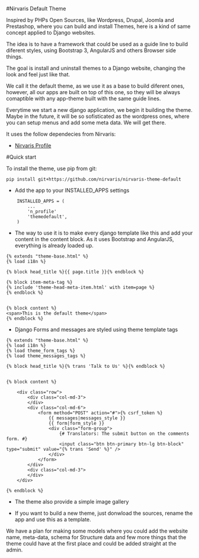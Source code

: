 
#Nirvaris Default Theme

Inspired by PHPs Open Sources, like Wordpress, Drupal, Joomla and Prestashop, where you can build and install Themes, here is a kind of same concept applied to Django websites.

The idea is to have a framework that could be used as a guide line to build diferent styles, using Bootstrap 3, AngularJS and others Browser side things.

The goal is install and uninstall themes to a Django website, changing the look and feel just like that.

We call it the default theme, as we use it as a base to build diferent ones, however, all our apps are built on top of this one, so they will be always comaptible with any app-theme built with the same guide lines.

Everytime we start a new django application, we begin it building the theme. Maybe in the future, it will be so sofisticated as the wordpress ones, where you can setup menus and add some meta data. We will get there. 

It uses the follow dependecies from Nirvaris:

- [Nirvaris Profile](https://github.com/nirvaris/nirvaris-profile)

#Quick start


To install the theme, use pip from git:

```
pip install git+https://github.com/nirvaris/nirvaris-theme-default
```
- Add the app to your INSTALLED_APPS settings

```
    INSTALLED_APPS = (
        ...
        'n_profile'
        'themedefault',
    )
```
- The way to use it is to make every django template like this and add your content in the content block. As it uses Bootstrap and AngularJS, everything is already loaded up. 

```
{% extends "theme-base.html" %}
{% load i18n %}

{% block head_title %}{{ page.title }}{% endblock %}

{% block item-meta-tag %}
{% include 'theme-head-meta-item.html' with item=page %}
{% endblock %}


{% block content %}
<span>This is the default theme</span>
{% endblock %}
```

- Django Forms and messages are styled using theme template tags

```
{% extends "theme-base.html" %}
{% load i18n %}
{% load theme_form_tags %}
{% load theme_messages_tags %}

{% block head_title %}{% trans 'Talk to Us' %}{% endblock %}


{% block content %}

	<div class="row">
		<div class="col-md-3">
		</div>
		<div class="col-md-6">
			<form method="POST" action="#">{% csrf_token %}
				{{ messages|messages_style }}		
				{{ form|form_style }}
				<div class="form-group">
					{# Translators: The submit button on the comments form. #}
					<input class="btn btn-primary btn-lg btn-block" type="submit" value="{% trans 'Send' %}" />
				</div>
			</form>
		</div>
		<div class="col-md-3">
		</div>
	</div>
	
{% endblock %}
```

- The theme also provide a simple image gallery

- If you want to build a new theme, just donwload the sources, rename the app and use this as a template.

We have a plan for making some models where you could add the website name, meta-data, schema for Structure data and few more things that the theme could have at the first place and could be added straight at the admin.